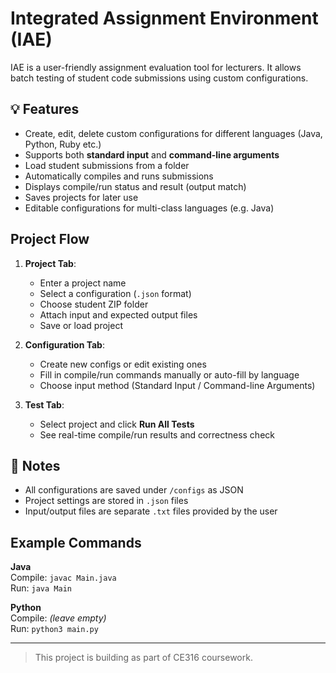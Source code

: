 # Integrated Assignment Environment (IAE)

IAE is a user-friendly assignment evaluation tool for lecturers. It allows batch testing of student code submissions using custom configurations.

## 💡 Features
- Create, edit, delete custom configurations for different languages (Java, Python, Ruby etc.)
- Supports both **standard input** and **command-line arguments**
- Load student submissions from a folder
- Automatically compiles and runs submissions
- Displays compile/run status and result (output match)
- Saves projects for later use
- Editable configurations for multi-class languages (e.g. Java)

## Project Flow

1. **Project Tab**:  
   - Enter a project name  
   - Select a configuration (`.json` format)  
   - Choose student ZIP folder  
   - Attach input and expected output files  
   - Save or load project

2. **Configuration Tab**:  
   - Create new configs or edit existing ones  
   - Fill in compile/run commands manually or auto-fill by language  
   - Choose input method (Standard Input / Command-line Arguments)

3. **Test Tab**:  
   - Select project and click **Run All Tests**  
   - See real-time compile/run results and correctness check

## 📁 Notes
- All configurations are saved under `/configs` as JSON
- Project settings are stored in `.json` files  
- Input/output files are separate `.txt` files provided by the user

## Example Commands
**Java**  
Compile: `javac Main.java`  
Run: `java Main`

**Python**  
Compile: *(leave empty)*  
Run: `python3 main.py`

---

> This project is building as part of CE316 coursework.
